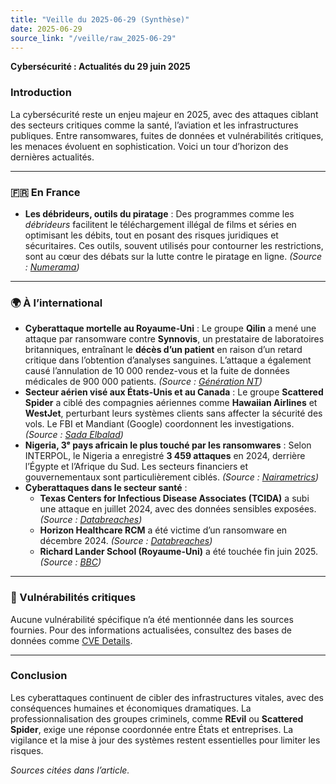 ```yaml
---
title: "Veille du 2025-06-29 (Synthèse)"
date: 2025-06-29
source_link: "/veille/raw_2025-06-29"
---
```


**Cybersécurité : Actualités du 29 juin 2025**

### **Introduction**
La cybersécurité reste un enjeu majeur en 2025, avec des attaques ciblant des secteurs critiques comme la santé, l’aviation et les infrastructures publiques. Entre ransomwares, fuites de données et vulnérabilités critiques, les menaces évoluent en sophistication. Voici un tour d’horizon des dernières actualités.

---

### **🇫🇷 En France**
- **Les débrideurs, outils du piratage** : Des programmes comme les *débrideurs* facilitent le téléchargement illégal de films et séries en optimisant les débits, tout en posant des risques juridiques et sécuritaires. Ces outils, souvent utilisés pour contourner les restrictions, sont au cœur des débats sur la lutte contre le piratage en ligne. *(Source : [Numerama](https://www.numerama.com/cyberguerre/1996295-les-debrideurs-comment-ces-petits-programmes-facilitent-le-piratage.html))*

---

### **🌍 À l’international**
- **Cyberattaque mortelle au Royaume-Uni** : Le groupe **Qilin** a mené une attaque par ransomware contre **Synnovis**, un prestataire de laboratoires britanniques, entraînant le **décès d’un patient** en raison d’un retard critique dans l’obtention d’analyses sanguines. L’attaque a également causé l’annulation de 10 000 rendez-vous et la fuite de données médicales de 900 000 patients. *(Source : [Génération NT](https://www.generation-nt.com/actualites/cyberattaque-ransomware-mort-patient-hopital-britannique-2059617))*
- **Secteur aérien visé aux États-Unis et au Canada** : Le groupe **Scattered Spider** a ciblé des compagnies aériennes comme **Hawaiian Airlines** et **WestJet**, perturbant leurs systèmes clients sans affecter la sécurité des vols. Le FBI et Mandiant (Google) coordonnent les investigations. *(Source : [Sada Elbalad](https://see.news/cyberattack-hits-aviation-sectors-in-us-canada))*
- **Nigeria, 3ᵉ pays africain le plus touché par les ransomwares** : Selon INTERPOL, le Nigeria a enregistré **3 459 attaques** en 2024, derrière l’Égypte et l’Afrique du Sud. Les secteurs financiers et gouvernementaux sont particulièrement ciblés. *(Source : [Nairametrics](https://nairametrics.com/2025/06/29/nigeria-ranks-third-in-africa-for-ransomware-threat-detections-in-2024-interpol/))*
- **Cyberattaques dans le secteur santé** :
  - **Texas Centers for Infectious Disease Associates (TCIDA)** a subi une attaque en juillet 2024, avec des données sensibles exposées. *(Source : [Databreaches](https://databreaches.net/2025/06/28/texas-centers-for-infectious-disease-associates-notifies-individuals-of-data-breach-in-2024/))*
  - **Horizon Healthcare RCM** a été victime d’un ransomware en décembre 2024. *(Source : [Databreaches](https://databreaches.net/2025/06/29/horizon-healthcare-rcm-discloses-ransomware-attack-in-december/))*
  - **Richard Lander School (Royaume-Uni)** a été touchée fin juin 2025. *(Source : [BBC](https://www.bbc.com/news/articles/clyz81k05l8o))*

---

### **🔐 Vulnérabilités critiques**
Aucune vulnérabilité spécifique n’a été mentionnée dans les sources fournies. Pour des informations actualisées, consultez des bases de données comme [CVE Details](https://www.cvedetails.com/).

---

### **Conclusion**
Les cyberattaques continuent de cibler des infrastructures vitales, avec des conséquences humaines et économiques dramatiques. La professionnalisation des groupes criminels, comme **REvil** ou **Scattered Spider**, exige une réponse coordonnée entre États et entreprises. La vigilance et la mise à jour des systèmes restent essentielles pour limiter les risques.

*Sources citées dans l’article.*